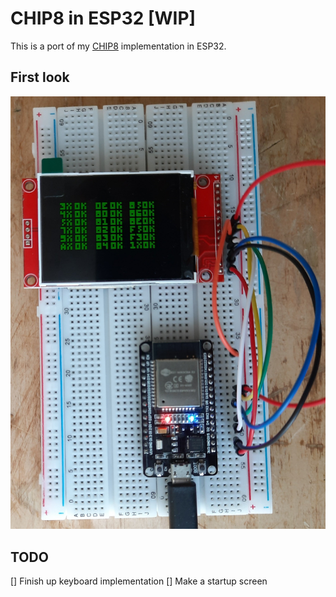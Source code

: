 CHIP8 in ESP32 [WIP]
====================
This is a port of my [CHIP8](https://github.com/Panky-codes/CHIP8) implementation in ESP32.

## First look
![first look](doc/first_look.jpg)<br />

## TODO
[] Finish up keyboard implementation
[] Make a startup screen
